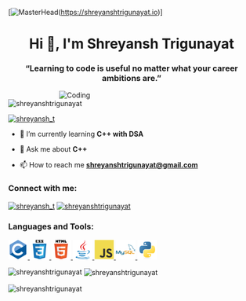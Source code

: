 [![MasterHead](https://engineering.giphy.com/wp-content/uploads/2017/06/api.gif)(https://shreyanshtrigunayat.io)]

<h1 align="center">Hi 👋, I'm Shreyansh Trigunayat</h1>
<h3 align="center"> “Learning to code is useful no matter what your career ambitions are.” </h3>
<img align="right" alt="Coding" width="400" src="https://media1.tenor.com/images/ba6d7d37fa1e4ca966ac7328bf43b96c/tenor.gif?itemid=18657810">



<p align="left"> <img src="https://komarev.com/ghpvc/?username=shreyanshtrigunayat&label=Profile%20views&color=0e75b6&style=flat" alt="shreyanshtrigunayat" /> </p>

<p align="left"> <a href="https://twitter.com/shreyansh_t" target="blank"><img src="https://img.shields.io/twitter/follow/shreyansh_t?logo=twitter&style=for-the-badge" alt="shreyansh_t" /></a> </p>

- 🌱 I’m currently learning  **C++ with DSA**

- 💬 Ask me about **C++**

- 📫 How to reach me **shreyanshtrigunayat@gmail.com**

<h3 align="left">Connect with me:</h3>
<p align="left">
<a href="https://twitter.com/shreyansh_t" target="blank"><img align="center" src="https://raw.githubusercontent.com/rahuldkjain/github-profile-readme-generator/master/src/images/icons/Social/twitter.svg" alt="shreyansh_t" height="30" width="40" /></a>
<a href="https://linkedin.com/in/shreyanshtrigunayat" target="blank"><img align="center" src="https://raw.githubusercontent.com/rahuldkjain/github-profile-readme-generator/master/src/images/icons/Social/linked-in-alt.svg" alt="shreyanshtrigunayat" height="30" width="40" /></a>
</p>

<h3 align="left">Languages and Tools:</h3>
<p align="left"> <a href="https://www.cprogramming.com/" target="_blank" rel="noreferrer"> <img src="https://raw.githubusercontent.com/devicons/devicon/master/icons/c/c-original.svg" alt="c" width="40" height="40"/> </a> <a href="https://www.w3schools.com/css/" target="_blank" rel="noreferrer"> <img src="https://raw.githubusercontent.com/devicons/devicon/master/icons/css3/css3-original-wordmark.svg" alt="css3" width="40" height="40"/> </a> <a href="https://www.w3.org/html/" target="_blank" rel="noreferrer"> <img src="https://raw.githubusercontent.com/devicons/devicon/master/icons/html5/html5-original-wordmark.svg" alt="html5" width="40" height="40"/> </a> <a href="https://www.java.com" target="_blank" rel="noreferrer"> <img src="https://raw.githubusercontent.com/devicons/devicon/master/icons/java/java-original.svg" alt="java" width="40" height="40"/> </a> <a  href="https://developer.mozilla.org/en-US/docs/Web/JavaScript" target="_blank" rel="noreferrer"> <img src="https://raw.githubusercontent.com/devicons/devicon/master/icons/javascript/javascript-original.svg" alt="javascript" width="40" height="40"/> </a> <a href="https://www.mysql.com/" target="_blank" rel="noreferrer"> <img src="https://raw.githubusercontent.com/devicons/devicon/master/icons/mysql/mysql-original-wordmark.svg" alt="mysql" width="40" height="40"/> </a> <a href="https://www.python.org" target="_blank" rel="noreferrer"> <img src="https://raw.githubusercontent.com/devicons/devicon/master/icons/python/python-original.svg" alt="python" width="40" height="40"/> </a> </p>

<p><img align="left" src="https://github-readme-stats.vercel.app/api/top-langs?username=shreyanshtrigunayat&show_icons=true&locale=en&layout=compact" alt="shreyanshtrigunayat" /></p>

<p>&nbsp;<img align="center" src="https://github-readme-stats.vercel.app/api?username=shreyanshtrigunayat&show_icons=true&locale=en" alt="shreyanshtrigunayat" /></p>

<p><img align="center" src="https://github-readme-streak-stats.herokuapp.com/?user=shreyanshtrigunayat&" alt="shreyanshtrigunayat" /></p>
